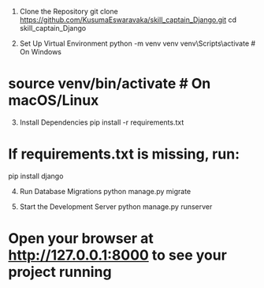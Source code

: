 1. Clone the Repository
git clone https://github.com/KusumaEswaravaka/skill_captain_Django.git
cd skill_captain_Django

2. Set Up Virtual Environment
python -m venv venv
venv\Scripts\activate   # On Windows
# source venv/bin/activate   # On macOS/Linux

3. Install Dependencies
pip install -r requirements.txt
# If requirements.txt is missing, run:
pip install django

4. Run Database Migrations
python manage.py migrate

5. Start the Development Server
python manage.py runserver

# Open your browser at http://127.0.0.1:8000 to see your project running
